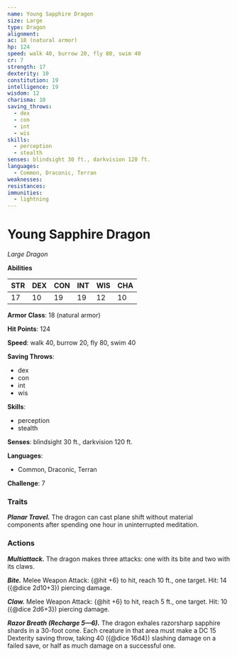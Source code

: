 ```yaml
---
name: Young Sapphire Dragon
size: Large
type: Dragon
alignment: 
ac: 18 (natural armor)
hp: 124
speed: walk 40, burrow 20, fly 80, swim 40
cr: 7
strength: 17
dexterity: 10
constitution: 19
intelligence: 19
wisdom: 12
charisma: 10
saving_throws:
  - dex
  - con
  - int
  - wis
skills:
  - perception
  - stealth
senses: blindsight 30 ft., darkvision 120 ft.
languages:
  - Common, Draconic, Terran
weaknesses:
resistances:
immunities:
  - lightning
---
```


# Young Sapphire Dragon

*Large Dragon*

**Abilities**

| STR | DEX | CON | INT | WIS | CHA |
| --- | --- | --- | --- | --- | --- |
| 17 | 10 | 19 | 19 | 12 | 10 |

**Armor Class**: 18 (natural armor)

**Hit Points**: 124

**Speed**: walk 40, burrow 20, fly 80, swim 40

**Saving Throws**:
  - dex
  - con
  - int
  - wis

**Skills**:
  - perception
  - stealth

**Senses**: blindsight 30 ft., darkvision 120 ft.

**Languages**:
  - Common, Draconic, Terran

**Challenge**: 7

### Traits
***Planar Travel.*** The dragon can cast plane shift without material components after spending one hour in uninterrupted meditation.

### Actions
***Multiattack.*** The dragon makes three attacks: one with its bite and two with its claws.

***Bite.*** Melee Weapon Attack: {@hit +6} to hit, reach 10 ft., one target. Hit: 14 ({@dice 2d10+3}) piercing damage.

***Claw.*** Melee Weapon Attack: {@hit +6} to hit, reach 5 ft., one target. Hit: 10 ({@dice 2d6+3}) piercing damage.

***Razor Breath (Recharge 5—6).*** The dragon exhales razorsharp sapphire shards in a 30-foot cone. Each creature in that area must make a DC 15 Dexterity saving throw, taking 40 ({@dice 16d4}) slashing damage on a failed save, or half as much damage on a successful one.

